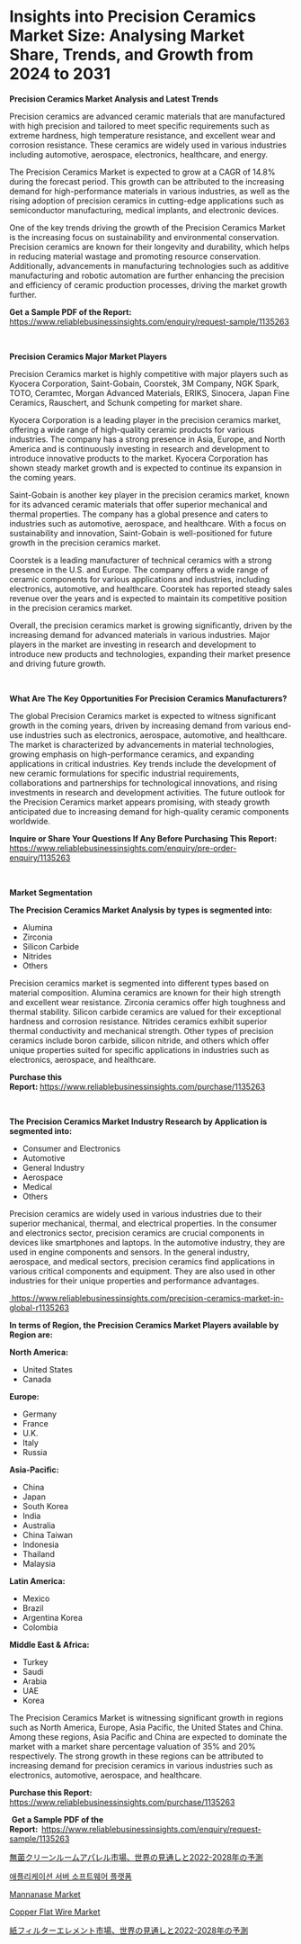 <p><h1>Insights into Precision Ceramics Market Size: Analysing Market Share, Trends, and Growth from 2024 to 2031</h1></p><p><strong>Precision Ceramics Market Analysis and Latest Trends</strong></p>
<p><p>Precision ceramics are advanced ceramic materials that are manufactured with high precision and tailored to meet specific requirements such as extreme hardness, high temperature resistance, and excellent wear and corrosion resistance. These ceramics are widely used in various industries including automotive, aerospace, electronics, healthcare, and energy.</p><p>The Precision Ceramics Market is expected to grow at a CAGR of 14.8% during the forecast period. This growth can be attributed to the increasing demand for high-performance materials in various industries, as well as the rising adoption of precision ceramics in cutting-edge applications such as semiconductor manufacturing, medical implants, and electronic devices.</p><p>One of the key trends driving the growth of the Precision Ceramics Market is the increasing focus on sustainability and environmental conservation. Precision ceramics are known for their longevity and durability, which helps in reducing material wastage and promoting resource conservation. Additionally, advancements in manufacturing technologies such as additive manufacturing and robotic automation are further enhancing the precision and efficiency of ceramic production processes, driving the market growth further.</p></p>
<p><strong>Get a Sample PDF of the Report:&nbsp;</strong> <a href="https://www.reliablebusinessinsights.com/enquiry/request-sample/1135263">https://www.reliablebusinessinsights.com/enquiry/request-sample/1135263</a></p>
<p>&nbsp;</p>
<p><strong>Precision Ceramics Major Market Players</strong></p>
<p><p>Precision Ceramics market is highly competitive with major players such as Kyocera Corporation, Saint-Gobain, Coorstek, 3M Company, NGK Spark, TOTO, Ceramtec, Morgan Advanced Materials, ERIKS, Sinocera, Japan Fine Ceramics, Rauschert, and Schunk competing for market share.</p><p>Kyocera Corporation is a leading player in the precision ceramics market, offering a wide range of high-quality ceramic products for various industries. The company has a strong presence in Asia, Europe, and North America and is continuously investing in research and development to introduce innovative products to the market. Kyocera Corporation has shown steady market growth and is expected to continue its expansion in the coming years.</p><p>Saint-Gobain is another key player in the precision ceramics market, known for its advanced ceramic materials that offer superior mechanical and thermal properties. The company has a global presence and caters to industries such as automotive, aerospace, and healthcare. With a focus on sustainability and innovation, Saint-Gobain is well-positioned for future growth in the precision ceramics market.</p><p>Coorstek is a leading manufacturer of technical ceramics with a strong presence in the U.S. and Europe. The company offers a wide range of ceramic components for various applications and industries, including electronics, automotive, and healthcare. Coorstek has reported steady sales revenue over the years and is expected to maintain its competitive position in the precision ceramics market.</p><p>Overall, the precision ceramics market is growing significantly, driven by the increasing demand for advanced materials in various industries. Major players in the market are investing in research and development to introduce new products and technologies, expanding their market presence and driving future growth.</p></p>
<p>&nbsp;</p>
<p><strong>What Are The Key Opportunities For Precision Ceramics Manufacturers?</strong></p>
<p><p>The global Precision Ceramics market is expected to witness significant growth in the coming years, driven by increasing demand from various end-use industries such as electronics, aerospace, automotive, and healthcare. The market is characterized by advancements in material technologies, growing emphasis on high-performance ceramics, and expanding applications in critical industries. Key trends include the development of new ceramic formulations for specific industrial requirements, collaborations and partnerships for technological innovations, and rising investments in research and development activities. The future outlook for the Precision Ceramics market appears promising, with steady growth anticipated due to increasing demand for high-quality ceramic components worldwide.</p></p>
<p><strong>Inquire or Share Your Questions If Any Before Purchasing This Report:</strong> <a href="https://www.reliablebusinessinsights.com/enquiry/pre-order-enquiry/1135263">https://www.reliablebusinessinsights.com/enquiry/pre-order-enquiry/1135263</a></p>
<p>&nbsp;</p>
<p><strong>Market Segmentation</strong></p>
<p><strong>The Precision Ceramics Market Analysis by types is segmented into:</strong></p>
<p><ul><li>Alumina</li><li>Zirconia</li><li>Silicon Carbide</li><li>Nitrides</li><li>Others</li></ul></p>
<p><p>Precision ceramics market is segmented into different types based on material composition. Alumina ceramics are known for their high strength and excellent wear resistance. Zirconia ceramics offer high toughness and thermal stability. Silicon carbide ceramics are valued for their exceptional hardness and corrosion resistance. Nitrides ceramics exhibit superior thermal conductivity and mechanical strength. Other types of precision ceramics include boron carbide, silicon nitride, and others which offer unique properties suited for specific applications in industries such as electronics, aerospace, and healthcare.</p></p>
<p><strong>Purchase this Report:&nbsp;</strong><a href="https://www.reliablebusinessinsights.com/purchase/1135263">https://www.reliablebusinessinsights.com/purchase/1135263</a></p>
<p>&nbsp;</p>
<p><strong>The Precision Ceramics Market Industry Research by Application is segmented into:</strong></p>
<p><ul><li>Consumer and Electronics</li><li>Automotive</li><li>General Industry</li><li>Aerospace</li><li>Medical</li><li>Others</li></ul></p>
<p><p>Precision ceramics are widely used in various industries due to their superior mechanical, thermal, and electrical properties. In the consumer and electronics sector, precision ceramics are crucial components in devices like smartphones and laptops. In the automotive industry, they are used in engine components and sensors. In the general industry, aerospace, and medical sectors, precision ceramics find applications in various critical components and equipment. They are also used in other industries for their unique properties and performance advantages.</p></p>
<p><a href="https://www.reliablebusinessinsights.com/precision-ceramics-market-in-global-r1135263">&nbsp;https://www.reliablebusinessinsights.com/precision-ceramics-market-in-global-r1135263</a></p>
<p><strong>In terms of Region, the Precision Ceramics Market Players available by Region are:</strong></p>
<p>
    <p> <strong> North America: </strong>
        <ul>
            <li>United States</li>
            <li>Canada</li>
        </ul>
        </p> 
    <p> <strong> Europe: </strong>
        <ul>
            <li>Germany</li>
            <li>France</li>
            <li>U.K.</li>
            <li>Italy</li>
            <li>Russia</li>
        </ul>
        </p> 
    <p> <strong> Asia-Pacific: </strong>
        <ul>
            <li>China</li>
            <li>Japan</li>
            <li>South Korea</li>
            <li>India</li>
            <li>Australia</li>
            <li>China Taiwan</li>
            <li>Indonesia</li>
            <li>Thailand</li>
            <li>Malaysia</li>
        </ul>
        </p> 
    <p> <strong> Latin America: </strong>
        <ul>
            <li>Mexico</li>
            <li>Brazil</li>
            <li>Argentina Korea</li>
            <li>Colombia</li>
        </ul>
        </p> 
    <p> <strong> Middle East & Africa: </strong>
        <ul>
            <li>Turkey</li>
            <li>Saudi</li>
            <li>Arabia</li>
            <li>UAE</li>
            <li>Korea</li>
        </ul>
    </p>
    </p>
<p><p>The Precision Ceramics Market is witnessing significant growth in regions such as North America, Europe, Asia Pacific, the United States and China. Among these regions, Asia Pacific and China are expected to dominate the market with a market share percentage valuation of 35% and 20% respectively. The strong growth in these regions can be attributed to increasing demand for precision ceramics in various industries such as electronics, automotive, aerospace, and healthcare.</p></p>
<p><strong>Purchase this Report: </strong><a href="https://www.reliablebusinessinsights.com/purchase/1135263">https://www.reliablebusinessinsights.com/purchase/1135263</a></p>
<p>&nbsp;<strong>Get a Sample PDF of the Report:&nbsp;&nbsp;</strong><a href="https://www.reliablebusinessinsights.com/enquiry/request-sample/1135263">https://www.reliablebusinessinsights.com/enquiry/request-sample/1135263</a></p>
<p><strong></strong></p>
<p><p><a href="https://github.com/TysonKub/Market-Research-Report-List-1/blob/main/4491437131428.md">無菌クリーンルームアパレル市場、世界の見通しと2022-2028年の予測</a></p><p><a href="https://medium.com/@hermanokutneva7878567/%EC%96%B4%ED%94%8C%EB%A6%AC%EC%BC%80%EC%9D%B4%EC%85%98-%EC%84%9C%EB%B2%84-%EC%86%8C%ED%94%84%ED%8A%B8%EC%9B%A8%EC%96%B4-%ED%94%8C%EB%9E%AB%ED%8F%BC-%EC%8B%9C%EC%9E%A5-%EC%A0%84%EB%A7%9D-%EC%99%84%EB%B2%BD%ED%95%9C-%EC%82%B0%EC%97%85-%EB%B6%84%EC%84%9D-2024%EB%85%84%EB%B6%80%ED%84%B0-2031%EB%85%84%EA%B9%8C%EC%A7%80-e3e48e29157c">애플리케이션 서버 소프트웨어 플랫폼</a></p><p><a href="https://github.com/castoriffic/Market-Research-Report-List-5/blob/main/mannanase-market.md">Mannanase Market</a></p><p><a href="https://github.com/setiawananhar13/Market-Research-Report-List-1/blob/main/copper-flat-wire-market.md">Copper Flat Wire Market</a></p><p><a href="https://github.com/RaeJenkins1952/Market-Research-Report-List-1/blob/main/9198627131427.md">紙フィルターエレメント市場、世界の見通しと2022-2028年の予測</a></p></p>